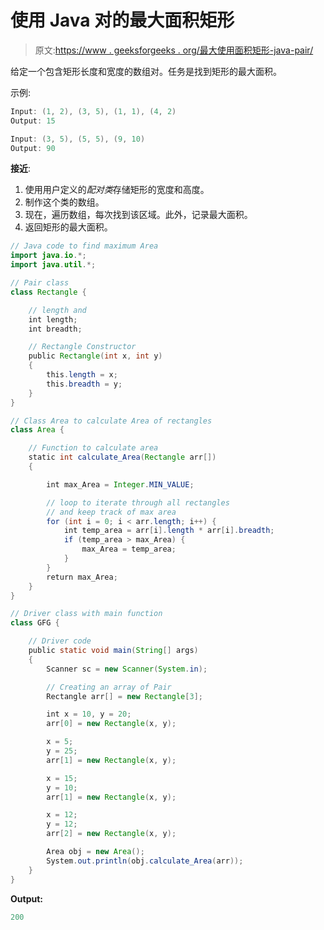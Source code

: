 # 使用 Java 对的最大面积矩形

> 原文:[https://www . geeksforgeeks . org/最大使用面积矩形-java-pair/](https://www.geeksforgeeks.org/rectangle-with-maximum-area-using-java-pair/)

给定一个包含矩形长度和宽度的数组对。任务是找到矩形的最大面积。

示例:

```java
Input: (1, 2), (3, 5), (1, 1), (4, 2)
Output: 15

Input: (3, 5), (5, 5), (9, 10)
Output: 90

```

**接近**:

1.  使用用户定义的*配对类*存储矩形的宽度和高度。
2.  制作这个类的数组。
3.  现在，遍历数组，每次找到该区域。此外，记录最大面积。
4.  返回矩形的最大面积。

```java
// Java code to find maximum Area
import java.io.*;
import java.util.*;

// Pair class
class Rectangle {

    // length and
    int length;
    int breadth;

    // Rectangle Constructor
    public Rectangle(int x, int y)
    {
        this.length = x;
        this.breadth = y;
    }
}

// Class Area to calculate Area of rectangles
class Area {

    // Function to calculate area
    static int calculate_Area(Rectangle arr[])
    {

        int max_Area = Integer.MIN_VALUE;

        // loop to iterate through all rectangles
        // and keep track of max area
        for (int i = 0; i < arr.length; i++) {
            int temp_area = arr[i].length * arr[i].breadth;
            if (temp_area > max_Area) {
                max_Area = temp_area;
            }
        }
        return max_Area;
    }
}

// Driver class with main function
class GFG {

    // Driver code
    public static void main(String[] args)
    {
        Scanner sc = new Scanner(System.in);

        // Creating an array of Pair
        Rectangle arr[] = new Rectangle[3];

        int x = 10, y = 20;
        arr[0] = new Rectangle(x, y);

        x = 5;
        y = 25;
        arr[1] = new Rectangle(x, y);

        x = 15;
        y = 10;
        arr[1] = new Rectangle(x, y);

        x = 12;
        y = 12;
        arr[2] = new Rectangle(x, y);

        Area obj = new Area();
        System.out.println(obj.calculate_Area(arr));
    }
}
```

**Output:**

```java
200

```